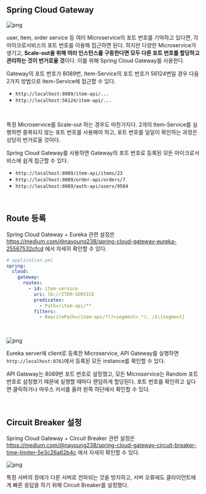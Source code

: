 ## Spring Cloud Gateway

![png](/_img/api-gateway.png)

user, item, order service 등 여러 Microservice의 포트 번호를 기억하고 있다면, 각 마이크로서비스의 포트 번호를 이용해 접근하면 된다. 
하지만 다양한 Microservice가 생기고, **Scale-out을 위해 여러 인스턴스를 구동한다면 모두 다른 포트 번호를 할당하고 관리하는 것이 번거로울 것**이다. 
이를 위해 Spring Cloud Gateway를 사용한다.
<br>

Gateway의 포트 번호가 8089번, Item-Service의 포트 번호가 56124번일 경우 다음 2가지 방법으로 Item-Service에 접근할 수 있다.

- ```http://localhost:8089/item-api/...```
- ```http://localhost:56124/item-api/...```

<br>

특정 Microservice를 Scale-out 하는 경우도 마찬가지다. 2개의 Item-Service를 실행하면 중복되지 않는 포트 번호를 사용해야 하고, 포트 번호를 일일이 확인하는 과정은 상당히 번거로울 것이다.
<br>

Spring Cloud Gateway를 사용하면 Gateway의 포트 번호로 등록된 모든 마이크로서비스에 쉽게 접근할 수 있다.

- ```http://localhost:8089/item-api/items/23```
- ```http://localhost:8089/order-api/orders/7```
- ```http://localhost:8089/auth-api/users/9584```

<br>

## Route 등록

Spring Cloud Gateway + Eureka 관련 설정은 https://medium.com/@nayoung238/spring-cloud-gateway-eureka-25567532cfcd 에서 자세히 확인할 수 있다.

```yml
# application.yml
spring:
  cloud:
    gateway:
      routes:
        - id: item-service
          uri: lb://ITEM-SERVICE
          predicates:
            - Path=/item-api/**
          filters:
            - RewritePath=/item-api/?(?<segment>.*), /$\{segment}
```
<br>

![png](/_img/eureka_instances.png)

Eureka server에 client로 등록한 Microservice, API Gateway를 실행하면 ```http://localhost:8761```에서 등록된 모든 instance를 확인할 수 있다.
<br>

API Gateway는 8089번 포트 번호로 설정했고, 모든 Microservice는 Random 포트 번호로 설정했기 때문에 실행할 때마다 랜덤하게 할당된다. 포트 번호를 확인하고 싶다면 클릭하거나 마우스 커서를 올려 왼쪽 하단에서 확인할 수 있다.

<br>

## Circuit Breaker 설정

Spring Cloud Gateway + Circuit Breaker 관련 설정은 https://medium.com/@nayoung238/spring-cloud-gateway-circuit-breaker-time-limiter-5e3c26a62b4c 에서 자세히 확인할 수 있다.

![png](/_img/api-gateway-circuit-breaker.png)

특정 서버의 장애가 다른 서버로 전파되는 것을 방지하고, 서버 오류에도 클라이언트에게 빠른 응답을 하기 위해 Circuit Breaker를 설정했다.


